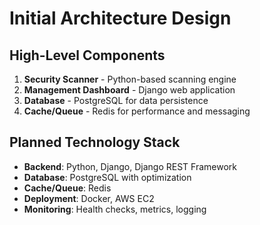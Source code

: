# Initial Architecture Design

## High-Level Components
1. **Security Scanner** - Python-based scanning engine
2. **Management Dashboard** - Django web application
3. **Database** - PostgreSQL for data persistence
4. **Cache/Queue** - Redis for performance and messaging

## Planned Technology Stack
- **Backend**: Python, Django, Django REST Framework
- **Database**: PostgreSQL with optimization
- **Cache/Queue**: Redis
- **Deployment**: Docker, AWS EC2
- **Monitoring**: Health checks, metrics, logging